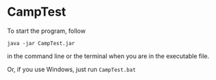 # CampTest
To start the program, follow
```
java -jar CampTest.jar
```
in the command line or the terminal when you are in the executable file.

Or, if you use Windows, just run `CampTest.bat`

